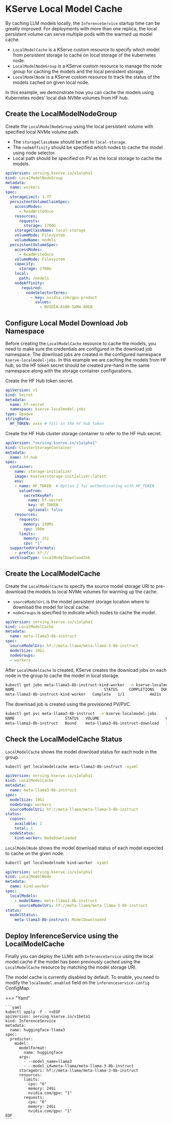 # KServe Local Model Cache

By caching LLM models locally, the `InferenceService` startup time can be greatly improved. For deployments with more than one replica,
the local persistent volume can serve multiple pods with the warmed up model cache.

- `LocalModelCache` is a KServe custom resource to specify which model from persistent storage to cache on local storage of the kubernetes node. 
- `LocalModelNodeGroup` is a KServe custom resource to manage the node group for caching the models and the local persistent storage.
- `LocalModelNode` is a KServe custom resource to track the status of the models cached on given local node.

In this example, we demonstrate how you can cache the models using Kubernetes nodes' local disk NVMe volumes from HF hub.

## Create the LocalModelNodeGroup

Create the `LocalModelNodeGroup` using the local persistent volume with specified local NVMe volume path.

- The `storageClassName` should be set to `local-storage`.
- The `nodeAffinity` should be specified which nodes to cache the model using node selector.
- Local path should be specified on PV as the local storage to cache the models.
```yaml
apiVersion: serving.kserve.io/v1alpha1
kind: LocalModelNodeGroup
metadata:
  name: workers
spec:
  storageLimit: 1.7T
  persistentVolumeClaimSpec:
    accessModes:
      - ReadWriteOnce
    resources:
      requests:
        storage: 1700G
    storageClassName: local-storage
    volumeMode: Filesystem
    volumeName: models
  persistentVolumeSpec:
    accessModes:
      - ReadWriteOnce
    volumeMode: Filesystem
    capacity:
      storage: 1700G
    local:
      path: /models
    nodeAffinity:
       required:
         nodeSelectorTerms:
           - key: nvidia.com/gpu-product
             values:
               - NVIDIA-A100-SXM4-80GB
```

## Configure Local Model Download Job Namespace
Before creating the `LocalModelCache` resource to cache the models, you need to make sure the credentials are configured in the download job namespace.
The download jobs are created in the configured namespace `kserve-localmodel-jobs`. In this example we are caching the models from HF hub, so the HF token secret should be created pre-hand in the same namespace
along with the storage container configurations.

Create the HF Hub token secret.
```yaml
apiVersion: v1
kind: Secret
metadata:
  name: hf-secret
  namespace: kserve-localmodel-jobs
type: Opaque
stringData:
  HF_TOKEN: xxxx # fill in the hf hub token
```

Create the HF Hub cluster storage container to refer to the HF Hub secret.

```yaml
apiVersion: "serving.kserve.io/v1alpha1"
kind: ClusterStorageContainer
metadata:
  name: hf-hub
spec:
  container:
    name: storage-initializer
    image: kserve/storage-initializer:latest
    env:
    - name: HF_TOKEN  # Option 2 for authenticating with HF_TOKEN
      valueFrom:
        secretKeyRef:
          name: hf-secret
          key: HF_TOKEN
          optional: false
    resources:
      requests:
        memory: 100Mi
        cpu: 100m
      limits:
        memory: 1Gi
        cpu: "1"
  supportedUriFormats:
    - prefix: hf://
  workloadType: localModelDownloadJob
```


## Create the LocalModelCache

Create the `LocalModelCache` to specify the source model storage URI to pre-download the models to local NVMe volumes for warming up the cache.

- `sourceModelUri` is the model persistent storage location where to download the model for local cache. 
- `nodeGroups` is specified to indicate which nodes to cache the model.


```yaml
apiVersion: serving.kserve.io/v1alpha1
kind: LocalModelCache
metadata:
  name: meta-llama3-8b-instruct
spec:
  sourceModelUri: hf://meta-llama/meta-llama-3-8b-instruct
  modelSize: 10Gi
  nodeGroups: 
  - workers
```

After `LocalModelCache` is created, KServe creates the download jobs on each node in the group to cache the model in local storage.

```bash
kubectl get jobs meta-llama3-8b-instruct-kind-worker  -n kserve-localmodel-jobs
NAME                                       STATUS     COMPLETIONS   DURATION   AGE
meta-llama3-8b-instruct-kind-worker   Complete   1/1           4m21s      5d17h
```

The download job is created using the provisioned PV/PVC.
```bash
kubectl get pvc meta-llama3-8b-instruct  -n kserve-localmodel-jobs 
NAME                      STATUS   VOLUME                             CAPACITY   ACCESS MODES   STORAGECLASS    VOLUMEATTRIBUTESCLASS   AGE
meta-llama3-8b-instruct   Bound    meta-llama3-8b-instruct-download   10Gi       RWO            local-storage   <unset>                 9h
```

## Check the LocalModelCache Status

`LocalModelCache` shows the model download status for each node in the group.

```bash
kubectl get localmodelcache meta-llama3-8b-instruct -oyaml
```
```yaml
apiVersion: serving.kserve.io/v1alpha1
kind: LocalModelCache
metadata:
  name: meta-llama3-8b-instruct
spec:
  modelSize: 10Gi
  nodeGroup: workers
  sourceModelUri: hf://meta-llama/meta-llama-3-8b-instruct
status:
  copies:
    available: 1
    total: 1
  nodeStatus:
    kind-worker: NodeDownloaded
```

`LocalModelNode` shows the model download status of each model expected to cache on the given node.

```bash
kubectl get localmodelnode kind-worker -oyaml
```

```yaml
apiVersion: serving.kserve.io/v1alpha1
kind: LocalModelNode
metadata:
  name: kind-worker
spec:
  localModels:
    - modelName: meta-llama3-8b-instruct
      sourceModelUri: hf://meta-llama/meta-llama-3-8b-instruct
status:
  modelStatus:
    meta-llama3-8b-instruct: ModelDownloaded
```

## Deploy InferenceService using the LocalModelCache

Finally you can deploy the LLMs with `InferenceService` using the local model cache if the model has been previously cached
using the `LocalModelCache` resource by matching the model storage URI.

The model cache is currently disabled by default. To enable, you need to modify the `localmodel.enabled` field on the `inferenceservice-config` ConfigMap.

=== "Yaml"

    ```yaml
    kubectl apply -f - <<EOF
    apiVersion: serving.kserve.io/v1beta1
    kind: InferenceService
    metadata:
      name: huggingface-llama3
    spec:
      predictor:
        model:
          modelFormat:
            name: huggingface
          args:
            - --model_name=llama3
            - --model_id=meta-llama/meta-llama-3-8b-instruct
          storageUri: hf://meta-llama/meta-llama-3-8b-instruct
          resources:
            limits:
              cpu: "6"
              memory: 24Gi
              nvidia.com/gpu: "1"
            requests:
              cpu: "6"
              memory: 24Gi
              nvidia.com/gpu: "1"
    EOF
    ```
